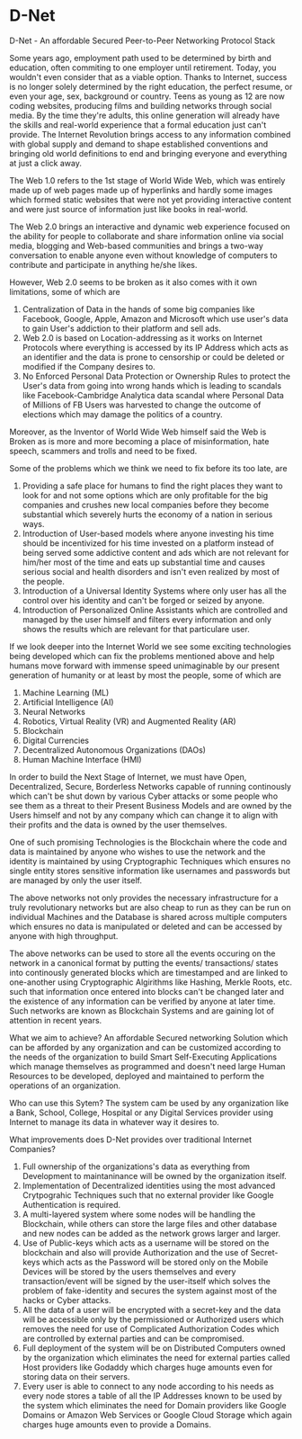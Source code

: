 # D-Net
D-Net - An affordable Secured Peer-to-Peer Networking Protocol Stack

Some years ago, employment path used to be determined by birth and education, often commiting to one employer until retirement. Today, you wouldn't  even consider that as a viable option. Thanks to Internet, success is no longer solely determined by the right education, the perfect resume, or even your age, sex, background or country. Teens as young as 12 are now coding websites, producing films and building networks through social media. By the time they're adults, this online generation will already have the skills and real-world experience that a formal education just can't provide. The Internet Revolution brings access to any information combined with global supply and demand to shape established conventions and bringing old world definitions to end and bringing everyone and everything at just a click away. 

The Web 1.0 refers to the 1st stage of World Wide Web, which was entirely made up of web pages made up of hyperlinks and hardly some images which formed static websites that were not yet providing interactive content and were just source of information just like books in real-world.

The Web 2.0 brings an interactive and dynamic web experience focused on the ability for people to collaborate and share information online via social media, blogging and Web-based communities and brings a two-way conversation to enable anyone even without knowledge of computers to contribute and participate in anything he/she likes. 

However, Web 2.0 seems to be broken as it also comes with it own limitations, some of which are
1. Centralization of Data in the hands of some big companies like Facebook, Google, Apple, Amazon and Microsoft which use user's data to gain User's addiction to their platform and sell ads.
2. Web 2.0 is based on Location-addressing as it works on Internet Protocols where everything is accessed by its IP Address which acts as an identifier and the data is prone to censorship or could be deleted or modified if the Company desires to.
3. No Enforced Personal Data Protection or Ownership Rules to protect the User's data from going into wrong hands which is leading to scandals like  Facebook-Cambridge Analytica data scandal where Personal Data of Millions of FB Users was harvested to change the outcome of elections which may damage the politics of a country.

Moreover, as the Inventor of World Wide Web himself said the Web is Broken as is more and more becoming a place of misinformation, hate speech, scammers and trolls and need to be fixed.

Some of the problems which we think we need to fix before its too late, are
1. Providing a safe place for humans to find the right places they want to look for and not some options which are only profitable for the big companies and crushes new local companies before they  become substantial which severely hurts the economy of a nation in serious ways.
2. Introduction of User-based models where anyone investing his time should be incentivized for his time invested on a platform instead of being served some addictive content and ads which are not relevant for him/her most of the time and eats up substantial time and causes serious social and health disorders and isn't even realized by most of the people. 
3. Introduction of a Universal Identity Systems where only user has all the control over his identity and can't be forged or seized by anyone.
4. Introduction of Personalized Online Assistants which are controlled and managed by the user himself and filters every information and only shows the results which are relevant for that particulare user. 

If we look deeper into the Internet World we see some exciting technologies being developed which can fix the problems mentioned above and help humans move forward with immense speed unimaginable by our present generation of humanity or at least by most the people, some of which are
1. Machine Learning (ML)
2. Artificial Intelligence (AI)
3. Neural Networks
4. Robotics, Virtual Reality (VR) and Augmented Reality (AR)
5. Blockchain
6. Digital Currencies 
7. Decentralized Autonomous Organizations (DAOs) 
8. Human Machine Interface (HMI)

In order to build the Next Stage of Internet, we must have Open, Decentralized, Secure, Borderless Networks capable of running continously which can't be shut down by various Cyber attacks or some people who see them as a threat to their Present Business Models and are owned by the Users himself and not by any company which can change it to align with their profits and the data is owned by the user themselves.
	
One of such promising Technologies is the Blockchain where the code and data is maintained by anyone who wishes to use the network and the identity is maintained by using Cryptographic Techniques which ensures no single entity stores sensitive information like usernames and passwords but are managed by only the user itself.

The above networks not only provides the necessary infrastructure for a truly revolutionary networks but are also cheap to run as they can be run on individual Machines and the Database is shared across multiple computers which ensures no data is manipulated or deleted and can be accessed by anyone with high throughput.

The above networks can be used to store all the events occuring on the network in a canonical format by putting the events/ transactions/ states into continously generated blocks which are timestamped and are linked to one-another using Cryptographic Algirithms like Hashing, Merkle Roots, etc. such that information once entered into blocks can't be changed later and the existence of any information can be verified by anyone at later time. Such networks are known as Blockchain Systems and are gaining lot of attention in recent years.  

What we aim to achieve?
An affordable Secured networking Solution which can be afforded by any organization and can be customized according to the needs of the organization to build Smart Self-Executing Applications which manage themselves as programmed and doesn't need large Human Resources to be developed, deployed and maintained to perform the operations of an organization.

Who can use this Sytem?
The system cam be used by any organization like a Bank, School, College, Hospital or any Digital Services provider using Internet to manage its data in whatever way it desires to.

What improvements does D-Net provides over traditional Internet Companies?
1. Full ownership of the organizations's data as everything from Development to maintaninance will be owned by the organization itself.
2. Implementation of Decentralized identities using the most advanced Crytpograhic Techniques such that no external provider like Google Authentication is required.
3. A multi-layered system where some nodes will be handling the Blockchain, while others can store the large files and other database and new nodes can be added as the network grows larger and larger. 
4. Use of Public-keys which acts as a username will be stored on the blockchain and also will provide Authorization and the use of Secret-keys which acts as the Password will be stored only on the Mobile Devices will be stored by the users themselves and every transaction/event will be signed by the user-itself which solves the problem of fake-identity and secures the system against most of the hacks or Cyber attacks.
5. All the data of a user will be encrypted with a secret-key and the data will be accessible only by the permissioned or Authorized users which removes the need for use of Complicated Authorization Codes which are controlled by external parties and can be compromised.
6. Full deployment of the system will be on Distributed Computers owned by the organization which eliminates the need for external parties called Host providers like Godaddy which charges huge amounts even for storing data on their servers.
7. Every user is able to connect to any node according to his needs as every node stores a table of all the IP Addresses known to be used by the system which eliminates the need for Domain providers like Google Domains or Amazon Web Services or Google Cloud Storage which again charges huge amounts even to provide a Domains.